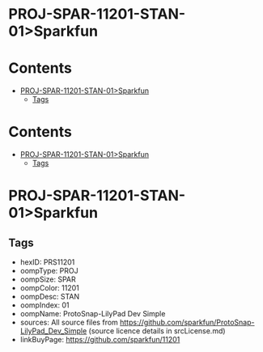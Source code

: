 
PROJ-SPAR-11201-STAN-01>Sparkfun
================================

Contents
========

* [PROJ-SPAR-11201-STAN-01>Sparkfun](#proj-spar-11201-stan-01sparkfun)
	* [Tags](#tags)

Contents
========

* [PROJ-SPAR-11201-STAN-01>Sparkfun](#proj-spar-11201-stan-01sparkfun)
	* [Tags](#tags)

# PROJ-SPAR-11201-STAN-01>Sparkfun

## Tags

- hexID: PRS11201
- oompType: PROJ
- oompSize: SPAR
- oompColor: 11201
- oompDesc: STAN
- oompIndex: 01
- oompName: ProtoSnap-LilyPad Dev Simple
- sources: All source files from https://github.com/sparkfun/ProtoSnap-LilyPad_Dev_Simple (source licence details in srcLicense.md)
- linkBuyPage: https://github.com/sparkfun/11201
